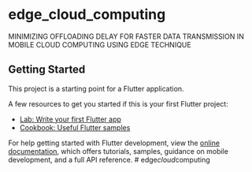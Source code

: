 # edge_cloud_computing

MINIMIZING OFFLOADING DELAY FOR FASTER  DATA TRANSMISSION IN MOBILE CLOUD  COMPUTING USING EDGE TECHNIQUE

## Getting Started

This project is a starting point for a Flutter application.

A few resources to get you started if this is your first Flutter project:

- [Lab: Write your first Flutter app](https://docs.flutter.dev/get-started/codelab)
- [Cookbook: Useful Flutter samples](https://docs.flutter.dev/cookbook)

For help getting started with Flutter development, view the
[online documentation](https://docs.flutter.dev/), which offers tutorials,
samples, guidance on mobile development, and a full API reference.
#   e d g e _ c l o u d _ c o m p u t i n g  
 